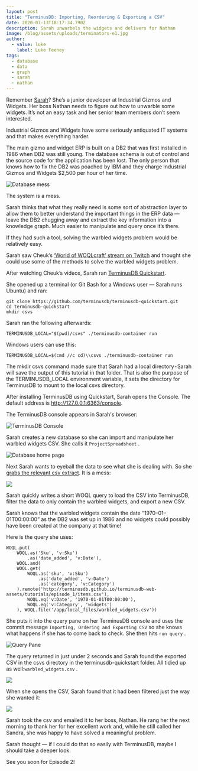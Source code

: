 ```yaml
---
layout: post
title: "TerminusDB: Importing, Reordering & Exporting a CSV"
date: 2020-07-13T18:17:34.790Z
description: Sarah unwarbels the widgets and delivers for Nathan
image: /blog/assets/uploads/terminators-e1.jpg
author:
  - value: luke
    label: Luke Feeney
tags:
  - database
  - data
  - graph
  - sarah
  - nathan
---
```

Remember [Sarah](https://youtu.be/xseqLEMF7YQ)? She’s a junior developer at Industrial Gizmos and Widgets. Her boss Nathan needs to figure out how to unwarble some widgets. It’s not an easy task and her senior team members don’t seem interested.

Industrial Gizmos and Widgets have some seriously antiquated IT systems and that makes everything harder.

The main gizmo and widget ERP is built on a DB2 that was first installed in 1986 when DB2 was still young. The database schema is out of control and the source code for the application has been lost. The only person that knows how to fix the DB2 was poached by IBM and they charge Industrial Gizmos and Widgets $2,500 per hour of her time.

![Database mess](/blog/assets/uploads/0-y0pbrnz9kyjcbz64.png)

The system is a mess.

Sarah thinks that what they really need is some sort of abstraction layer to allow them to better understand the important things in the ERP data — leave the DB2 chugging away and extract the key information into a knowledge graph. Much easier to manipulate and query once it’s there.

If they had such a tool, solving the warbled widgets problem would be relatively easy.

Sarah saw Cheuk’s [‘World of WOQLcraft’ stream on Twitch](https://www.twitch.tv/videos/578697754) and thought she could use some of the methods to solve the warbled widgets problem.

After watching Cheuk’s videos, Sarah ran [TerminusDB Quickstart](https://github.com/terminusdb/terminusdb-quickstart).

She opened up a terminal (or Git Bash for a Windows user — Sarah runs Ubuntu) and ran:

```git
git clone https://github.com/terminusdb/terminusdb-quickstart.git
cd terminusdb-quickstart
mkdir csvs
```

Sarah ran the following afterwards:

`TERMINUSDB_LOCAL="$(pwd)/csvs" ./terminusdb-container run`

Windows users can use this:

`TERMINUSDB_LOCAL=$(cmd //c cd)\\csvs ./terminusdb-container run`

The mkdir csvs command made sure that Sarah had a local directory - Sarah will save the output of this tutorial in that folder. That is also the purpose of the TERMINUSDB_LOCAL environment variable, it sets the directory for TerminusDB to mount to the local csvs directory.

After installing TerminusDB using Quickstart, Sarah opens the Console. The default address is <http://127.0.0.1:6363/console>.

The TerminusDB console appears in Sarah's browser:

![TerminusDB Console](/blog/assets/uploads/1-xwodx4vjqd2rfhjy4s6vyw.png)

Sarah creates a new database so she can import and manipulate her warbled widgets CSV. She calls it `ProjectSpreadsheet` .

![Database home page](/blog/assets/uploads/capture.jpg)

Next Sarah wants to eyeball the data to see what she is dealing with. So she [grabs the relevant csv extract](http://terminusdb.github.io/terminusdb-web-assets/tutorials/episode_1/items.csv). It is a mess:

![](/blog/assets/uploads/1-afcu7rbzqti3mf6b_4vbyq.png)

Sarah quickly writes a short WOQL query to load the CSV into TerminusDB, filter the data to only contain the warbled widgets, and export a new CSV.

Sarah knows that the warbled widgets contain the date “1970–01–01T00:00:00” as the DB2 was set up in 1986 and no widgets could possibly have been created at the company at that time!

Here is the query she uses:

```
WOQL.put(
    WOQL.as('Sku', 'v:Sku')
        .as('date_added', 'v:Date'),
    WOQL.and(
    WOQL.get(
        WOQL.as('sku', 'v:Sku')
            .as('date_added', 'v:Date')
            .as('category', 'v:Category')
    ).remote('http://terminusdb.github.io/terminusdb-web-assets/tutorials/episode_1/items.csv'),
        WOQL.eq('v:Date', '1970-01-01T00:00:00'),
        WOQL.eq('v:Category', 'widgets')
    ), WOQL.file('/app/local_files/warbled_widgets.csv'))
```

She puts it into the query pane on her TerminusDB console and uses the commit message `Importing, Ordering and Exporting CSV` so she knows what happens if she has to come back to check. She then hits `run query` .

![Query Pane](/blog/assets/uploads/1-x78t8j595bj3vwtenc5ccg.png)

The query returned in just under 2 seconds and Sarah found the exported CSV in the csvs directory in the terminusdb-quickstart folder. All tidied up as well:`warbled_widgets.csv` .

![](/blog/assets/uploads/1-_mlemhvuwa4s9zz5spzqga.png)

When she opens the CSV, Sarah found that it had been filtered just the way she wanted it:

![](/blog/assets/uploads/1-siz8rg_72p-ud0fboiqzmq.png)

Sarah took the csv and emailed it to her boss, Nathan. He rang her the next morning to thank her for her excellent work and, while he still called her Sandra, she was happy to have solved a meaningful problem.

Sarah thought — if I could do that so easily with TerminusDB, maybe I should take a deeper look.

See you soon for Episode 2!